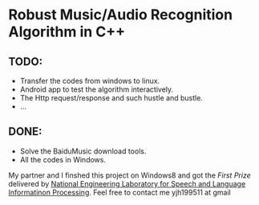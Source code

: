 Robust Music/Audio Recognition Algorithm in C++
===============================================

TODO:
-----
   - Transfer the codes from windows to linux.
   - Android app to test the algorithm interactively.
   - The Http request/response and such hustle and bustle.
   - ...

DONE:
-----
   - Solve the BaiduMusic download tools.
   - All the codes in Windows.

My partner and I finshed this project on Windows8 and got the *First Prize* delivered by [National Engineering Laboratory for Speech and Language Informatinon Processing](http://nelslip.ustc.edu.cn/html/yunews/detail_2014_05/30/191.shtml).
Feel free to contact me yjh199511 at gmail

